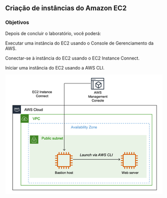 ## Criação de instâncias do Amazon EC2

### Objetivos
Depois de concluir o laboratório, você poderá:

Executar uma instância do EC2 usando o Console de Gerenciamento da AWS.

Conectar-se à instância do EC2 usando o EC2 Instance Connect.

Iniciar uma instância do EC2 usando a AWS CLI.

![alt text](image-1.png)